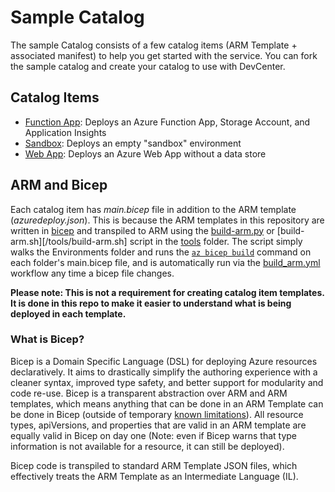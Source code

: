 # Sample Catalog

The sample Catalog consists of a few catalog items (ARM Template + associated manifest) to help you get started with the service. You can fork the sample catalog and create your catalog to use with DevCenter.

## Catalog Items

- [Function App](FunctionApp): Deploys an Azure Function App, Storage Account, and Application Insights
- [Sandbox](Sandbox): Deploys an empty "sandbox" environment
- [Web App](WebApp): Deploys an Azure Web App without a data store

## ARM and Bicep

Each catalog item has _main.bicep_ file in addition to the ARM template (_azuredeploy.json_). This is because the ARM templates in this repository are written in [bicep](https://github.com/Azure/bicep) and transpiled to ARM using the [build-arm.py](/tools/build-arm.py) or [build-arm.sh][/tools/build-arm.sh] script in the [tools](/tools/) folder. The script simply walks the Environments folder and runs the [`az bicep build`](https://learn.microsoft.com/en-us/cli/azure/bicep?view=azure-cli-latest#az-bicep-build) command on each folder's main.bicep file, and is automatically run via the [build_arm.yml](/.github/workflows/build_arm.yml) workflow any time a bicep file changes.

**Please note: This is not a requirement for creating catalog item templates. It is done in this repo to make it easier to understand what is being deployed in each template.**

### What is Bicep?

Bicep is a Domain Specific Language (DSL) for deploying Azure resources declaratively. It aims to drastically simplify the authoring experience with a cleaner syntax, improved type safety, and better support for modularity and code re-use. Bicep is a transparent abstraction over ARM and ARM templates, which means anything that can be done in an ARM Template can be done in Bicep (outside of temporary [known limitations](https://github.com/Azure/bicep#known-limitations)). All resource types, apiVersions, and properties that are valid in an ARM template are equally valid in Bicep on day one (Note: even if Bicep warns that type information is not available for a resource, it can still be deployed).

Bicep code is transpiled to standard ARM Template JSON files, which effectively treats the ARM Template as an Intermediate Language (IL).
